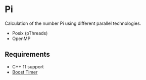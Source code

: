 # Pi

Calculation of the number Pi using different parallel technologies.

* Posix (pThreads)
* OpenMP

## Requirements

* C++ 11 support
* [Boost Timer](http://www.boost.org/doc/libs/1_62_0/libs/timer/doc/index.html)